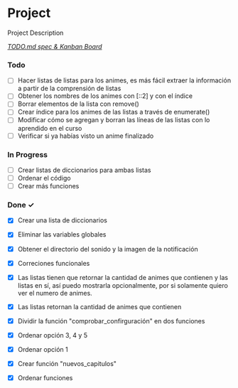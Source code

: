 # Project

Project Description

<em>[TODO.md spec & Kanban Board](https://bit.ly/3fCwKfM)</em>

### Todo

- [ ] Hacer listas de listas para los animes, es más fácil extraer la información a partir de la comprensión de listas  
- [ ] Obtener los nombres de los animes con [::2] y con el índice  
- [ ] Borrar elementos de la lista con remove()  
- [ ] Crear índice para los animes de las listas a través de enumerate()  
- [ ] Modificar cómo se agregan y borran las líneas de las listas con lo aprendido en el curso  
- [ ] Verificar si ya habías visto un anime finalizado  

### In Progress

- [ ] Crear listas de diccionarios para ambas listas  
- [ ] Ordenar el código  
- [ ] Crear más funciones  

### Done ✓

- [x] Crear una lista de diccionarios  
- [x] Eliminar las variables globales  
- [x] Obtener el directorio del sonido y la imagen de la notificación  
- [x] Correciones funcionales  
- [x] Las listas tienen que retornar la cantidad de animes que contienen y las listas en sí, así puedo mostrarla opcionalmente, por si solamente quiero ver el numero de animes.  
- [x] Las listas retornan la cantidad de animes que contienen  
- [x] Dividir la función "comprobar_confirguración" en dos funciones  
- [x] Ordenar opción 3, 4 y 5  
- [x] Ordenar opción 1  
- [x] Crear función "nuevos_capitulos"  
- [x] Ordenar funciones  

